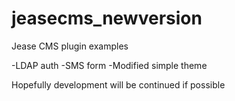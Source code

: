 # jeasecms_newversion

Jease CMS plugin examples


-LDAP auth
-SMS form
-Modified simple theme

Hopefully development will be continued if possible 

